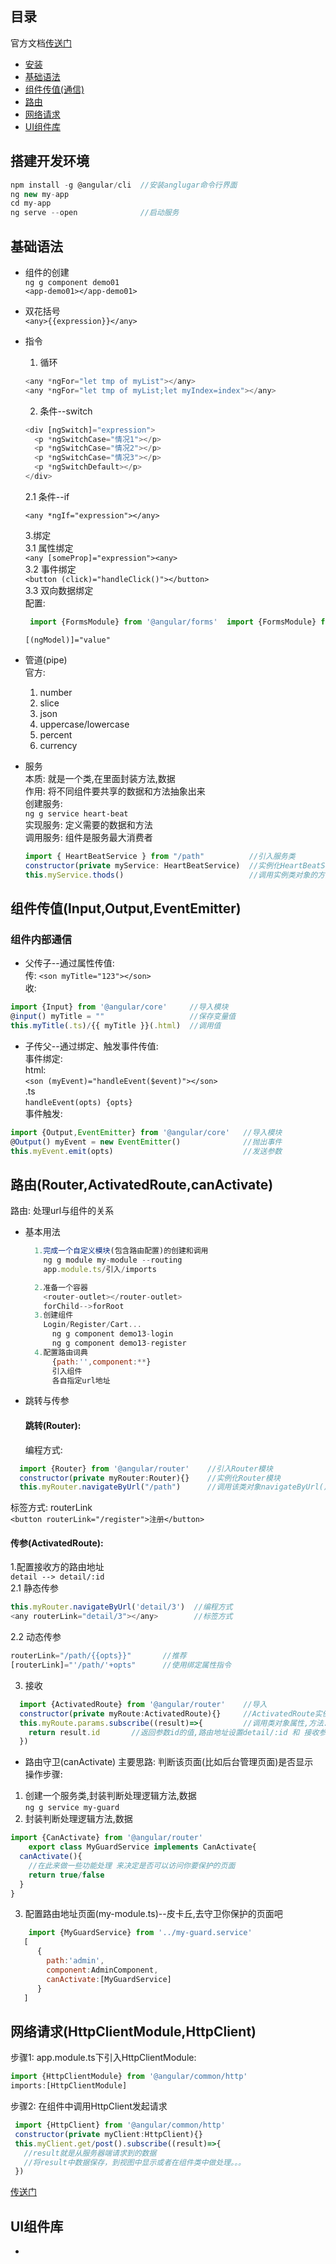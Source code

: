 
## 目录
   
   官方文档[传送门](https://angular.cn/docs)
   
   - <a href="#0">安装</a>
   - <a href="#1">基础语法</a>
   - <a href="#2">组件传值(通信)</a>
   - <a href="#3">路由</a>
   - <a href="#4">网络请求</a>
   - <a href="#5">UI组件库</a>
   
   
 ## <a name="0">搭建开发环境</a> 
 
  ```javascript  
  npm install -g @angular/cli  //安装anglugar命令行界面
  ng new my-app
  cd my-app
  ng serve --open              //启动服务
  ```
    
 ## <a name="1">基础语法</a>  
  - 组件的创建  
      `ng g component demo01`  
      `<app-demo01></app-demo01>`  
  - 双花括号  
      `<any>{{expression}}</any>`  
  - 指令  
  
      1. 循环 
      ```javascript
      <any *ngFor="let tmp of myList"></any>
      <any *ngFor="let tmp of myList;let myIndex=index"></any>
      ```  
      2. 条件--switch  
      
      ```javascript  
      <div [ngSwitch]="expression">
        <p *ngSwitchCase="情况1"></p>
        <p *ngSwitchCase="情况2"></p>
        <p *ngSwitchCase="情况3"></p>
        <p *ngSwitchDefault></p>
      </div>
      ```  
      2.1 条件--if  

      `<any *ngIf="expression"></any>`  
      
      3.绑定  
        3.1  属性绑定  
        `<any [someProp]="expression"><any>`  
        3.2  事件绑定  
        `<button (click)="handleClick()"></button>`  
        3.3  双向数据绑定  
        配置:   
       ```javascript   
        import {FormsModule} from '@angular/forms'  import {FormsModule} from '@angular/forms'  
      ```  
      `[(ngModel)]="value"`  
  - 管道(pipe)  
    官方:  
      1. number  
      2. slice  
      3. json  
      4. uppercase/lowercase  
      5. percent  
      6. currency  
  - 服务  
    本质: 就是一个类,在里面封装方法,数据  
    作用: 将不同组件要共享的数据和方法抽象出来  
    创建服务:  
    `ng g service heart-beat`  
    实现服务:  定义需要的数据和方法  
    调用服务:  组件是服务最大消费者  
    ```javascript 
    import { HeartBeatService } from "/path"          //引入服务类
    constructor(private myService: HeartBeatService)  //实例化HeartBeatService类
    this.myService.thods()                            //调用实例类对象的方法
    ```

 ## <a name="2">组件传值(Input,Output,EventEmitter)</a>  
  ### 组件内部通信 
  - 父传子--通过属性传值:  
  传:  `<son myTitle="123"></son>`  
  收:  
  ```javascript
  import {Input} from '@angular/core'     //导入模块
  @input() myTitle = ""                   //保存变量值
  this.myTitle(.ts)/{{ myTitle }}(.html)  //调用值
  ```  
  
  - 子传父--通过绑定、触发事件传值:  
  事件绑定:   
  html:  
  `<son (myEvent)="handleEvent($event)"></son>`  
  .ts  
  `handleEvent(opts) {opts}`  
  事件触发:  
  ```javascript  
  import {Output,EventEmitter} from '@angular/core'   //导入模块  
  @Output() myEvent = new EventEmitter()              //抛出事件  
  this.myEvent.emit(opts)                             //发送参数  
  ```

 ## <a name="3">路由(Router,ActivatedRoute,canActivate)</a>  
  路由:  处理url与组件的关系  
  - 基本用法    
    ```javascript  
      1.完成一个自定义模块(包含路由配置)的创建和调用
        ng g module my-module --routing
        app.module.ts/引入/imports

      2.准备一个容器
        <router-outlet></router-outlet>
        forChild-->forRoot
      3.创建组件
        Login/Register/Cart...
          ng g component demo13-login
          ng g component demo13-register
      4.配置路由词典
          {path:'',component:**}
          引入组件
          各自指定url地址
      ```  
  - 跳转与传参  
    #### 跳转(Router):  
    编程方式:  
   ```javascript  
     import {Router} from '@angular/router'    //引入Router模块
	 constructor(private myRouter:Router){}    //实例化Router模块
	 this.myRouter.navigateByUrl("/path")      //调用该类对象navigateByUrl()方法跳转
  ```  
  标签方式:  routerLink  
    `<button routerLink="/register">注册</button>`   
  #### 传参(ActivatedRoute):   
  1.配置接收方的路由地址  
       `detail --> detail/:id`  
  2.1  静态传参  
  ```javascript
  this.myRouter.navigateByUrl('detail/3')  //编程方式
  <any routerLink="detail/3"></any>        //标签方式
  ```
  2.2  动态传参  
  ```javascript
  routerLink="/path/{{opts}}"       //推荐
  [routerLink]="'/path/'+opts"      //使用绑定属性指令
  ```
  3. 接收  
  ```javascript
    import {ActivatedRoute} from '@angular/router'    //导入
    constructor(private myRoute:ActivatedRoute){}     //ActivatedRoute实例化
    this.myRoute.params.subscribe((result)=>{         //调用类对象属性,方法.回调获取传递过来的参数
      return result.id       //返回参数id的值,路由地址设置detail/:id 和 接收参数result.id 两个属性名字要保持一致
    })
  ```

  - 路由守卫(canActivate)
  主要思路: 判断该页面(比如后台管理页面)是否显示  
  操作步骤:  
  1. 创建一个服务类,封装判断处理逻辑方法,数据  
  `ng g service my-guard`
  2. 封装判断处理逻辑方法,数据  
  
  ```javascript
  import {CanActivate} from '@angular/router'
      export class MyGuardService implements CanActivate{
    canActivate(){
      //在此来做一些功能处理 来决定是否可以访问你要保护的页面
      return true/false
    }
  }
  ```  
  3. 配置路由地址页面(my-module.ts)--皮卡丘,去守卫你保护的页面吧  
  ```javascript  
      import {MyGuardService} from '../my-guard.service'
     [
        {
          path:'admin',
          component:AdminComponent,
          canActivate:[MyGuardService]
        }
     ]
  ```

## <a name="4">网络请求(HttpClientModule,HttpClient)</a>  
  步骤1: app.module.ts下引入HttpClientModule:  
  ```javascript
  import {HttpClientModule} from '@angular/common/http'  
  imports:[HttpClientModule]
  ```  

   步骤2: 在组件中调用HttpClient发起请求  
   ```javascript
    import {HttpClient} from '@angular/common/http'
    constructor(private myClient:HttpClient){}
    this.myClient.get/post().subscribe((result)=>{
      //result就是从服务器端请求到的数据
      //将result中数据保存，到视图中显示或者在组件类中做处理。。。
    })
  ```  
   [传送门](https://angular.cn/tutorial/toh-pt6)

## <a name="5">UI组件库</a> 
  - 
